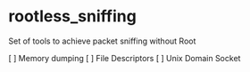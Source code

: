 # rootless_sniffing
Set of tools to achieve packet sniffing without Root

[ ] Memory dumping
[ ] File Descriptors
[ ] Unix Domain Socket
